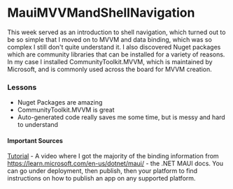 # MauiMVVMandShellNavigation

This week served as an introduction to shell navigation, which turned out to be so simple that I moved on to MVVM and data binding, which was so complex I still don't quite understand it.
I also discovered Nuget packages which are community libraries that can be installed for a variety of reasons.
In my case I installed CommunityToolkit.MVVM, which is maintained by Microsoft, and is commonly used across the board for MVVM creation.

### Lessons
- Nuget Packages are amazing
- CommunityToolkit.MVVM is great
- Auto-generated code really saves me some time, but is messy and hard to understand

#### Important Sources

[Tutorial](https://www.youtube.com/watch?v=5Qga2pniN78) - A video where I got the majority of the binding information from
https://learn.microsoft.com/en-us/dotnet/maui/ - the .NET MAUI docs. You can go under deployment, then publish, then your platform to find instructions on how to publish an app on any supported platform.
